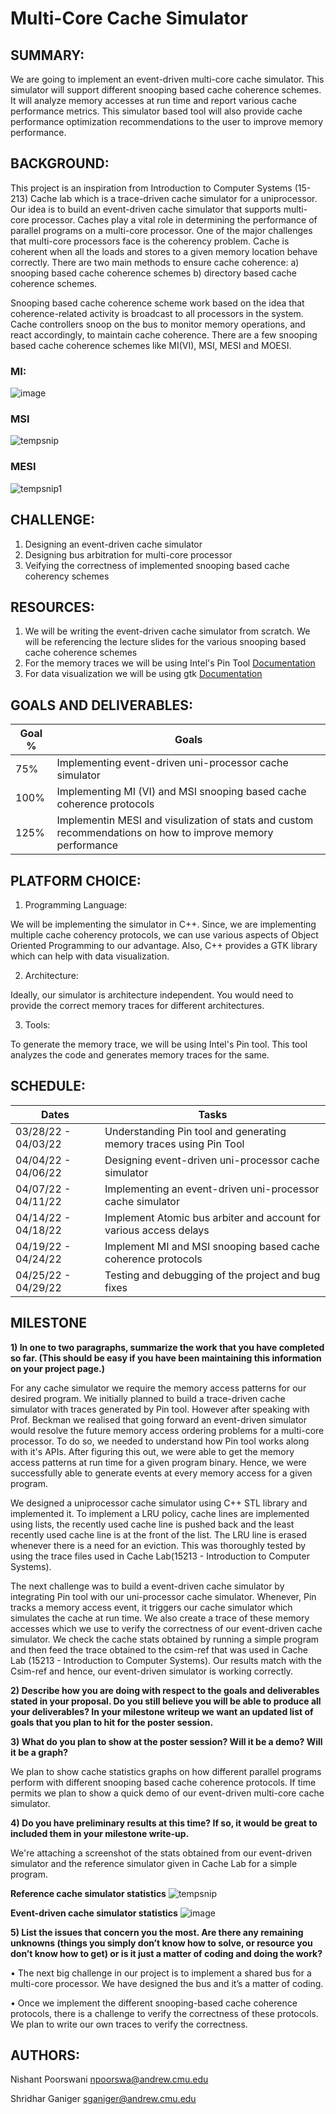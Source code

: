 # Multi-Core Cache Simulator

## SUMMARY:

We are going to implement an event-driven multi-core cache simulator. This simulator will support different snooping based cache coherence schemes. It will analyze memory accesses at run time and report various cache performance metrics. This simulator based tool will also provide cache performance optimization recommendations to the user to improve memory performance.

## BACKGROUND:

This project is an inspiration from Introduction to Computer Systems (15-213) Cache lab which is a trace-driven cache simulator for a uniprocessor. Our idea is to build an event-driven cache simulator that supports multi-core processor. Caches play a vital role in determining the performance of parallel programs on a multi-core processor. One of the major challenges that multi-core processors face is the coherency problem. Cache is coherent when all the loads and stores to a given memory location behave correctly. There are two main methods to ensure cache coherence: a) snooping based cache coherence schemes b) directory based cache coherence schemes. 

Snooping based cache coherence scheme work based on the idea that coherence-related activity is broadcast to all processors in the system. Cache controllers snoop on the bus to monitor memory operations, and react accordingly, to maintain cache coherence. There are a few snooping based cache coherence schemes like MI(VI), MSI, MESI and MOESI. 

### MI:

![image](https://user-images.githubusercontent.com/80713159/159839944-505bf792-c69b-4556-ac90-35a748906504.png)

### MSI

![tempsnip](https://user-images.githubusercontent.com/80713159/159840351-fe896d5c-6f04-4c65-b93e-15dc999fee7e.png)

### MESI

![tempsnip1](https://user-images.githubusercontent.com/80713159/159840596-00ec5f54-2cdf-4fae-b2b4-d2395418cc56.png)


## CHALLENGE:

1) Designing an event-driven cache simulator 
1) Designing bus arbitration for multi-core processor
2) Veifying the correctness of implemented snooping based cache coherency schemes

## RESOURCES:

1) We will be writing the event-driven cache simulator from scratch. We will be referencing the lecture slides for the various snooping based cache coherence schemes 
2) For the memory traces we will be using Intel's Pin Tool [Documentation](https://www.intel.com/content/www/us/en/developer/articles/tool/pin-a-dynamic-binary-instrumentation-tool.html)
3) For data visualization we will be using gtk [Documentation](https://www.gtk.org/docs/)

## GOALS AND DELIVERABLES:

| Goal % | Goals |
| ----------- | ----------- |
| 75% | Implementing event-driven uni-processor cache simulator |
| 100% | Implementing MI (VI) and MSI snooping based cache coherence protocols | 
| 125% | Implementin MESI and visulization of stats and custom recommendations on how to improve memory performance | 
## PLATFORM CHOICE:

1) Programming Language:

We will be implementing the simulator in C++. Since, we are implementing multiple cache coherency protocols, we can use various aspects of Object Oriented Programming to our advantage. Also, C++ provides a GTK library which can help with data visualization.

2) Architecture:

Ideally, our simulator is architecture independent. You would need to provide the correct memory traces for different architectures.

3) Tools:

To generate the memory trace, we will be using Intel's Pin tool. This tool analyzes the code and generates memory traces for the same.

## SCHEDULE:

| Dates | Tasks |
| ----------- | ----------- |
| 03/28/22 - 04/03/22 | Understanding Pin tool and generating memory traces using Pin Tool |
| 04/04/22 - 04/06/22 | Designing event-driven uni-processor cache simulator | 
| 04/07/22 - 04/11/22 | Implementing an event-driven uni-processor cache simulator |
| 04/14/22 - 04/18/22 | Implement Atomic bus arbiter and account for various access delays |
| 04/19/22 - 04/24/22 | Implement MI and MSI snooping based cache coherence protocols  | 
| 04/25/22 - 04/29/22 | Testing and debugging of the project and bug fixes | 

## MILESTONE

**1) In one to two paragraphs, summarize the work that you have completed so far. (This should be easy if you have been maintaining this information on your project page.)**

For any cache simulator we require the memory access patterns for our desired program. We initially planned to build a trace-driven cache simulator with traces generated by Pin tool. However after speaking with Prof. Beckman we realised that going forward an event-driven simulator would resolve the future memory access ordering problems for a multi-core processor. To do so, we needed to understand how Pin tool works along with it's APIs. After figuring this out, we were able to get the memory access patterns at run time for a given program binary. Hence, we were successfully able to generate events at every memory access for a given program.

We designed a uniprocessor cache simulator using C++ STL library and implemented it. To implement a LRU policy, cache lines are implemented using lists, the recently used cache line is pushed back and the least recently used cache line is at the front of the list. The LRU line is erased whenever there is a need for an eviction. This was thoroughly tested by using the trace files used in Cache Lab(15213 - Introduction to Computer Systems). 

The next challenge was to build a event-driven cache simulator by integrating Pin tool with our uni-processor cache simulator. Whenever, Pin tracks a memory access event, it triggers our cache simulator which simulates the cache at run time. We also create a trace of these memory accesses which we use to verify the correctness of our event-driven cache simulator. We check the cache stats obtained by running a simple program and then feed the trace obtained to the csim-ref that was used in Cache Lab (15213 - Introduction to Computer Systems). Our results match with the Csim-ref and hence, our event-driven simulator is working correctly.

**2) Describe how you are doing with respect to the goals and deliverables stated in your proposal. Do you still believe you will be able to produce all your deliverables? In your milestone writeup we want an updated list of goals that you plan to hit for the poster session.**


**3) What do you plan to show at the poster session? Will it be a demo? Will it be a graph?**

We plan to show cache statistics graphs on how different parallel programs perform with different snooping based cache coherence protocols. If time permits we plan to show a quick demo of our event-driven multi-core cache simulator.  

**4) Do you have preliminary results at this time? If so, it would be great to included them in your milestone write-up.**

We're attaching a screenshot of the stats obtained from our event-driven simulator and the reference simulator given in Cache Lab for a simple program.

**Reference cache simulator statistics**
![tempsnip](https://user-images.githubusercontent.com/80713159/162835134-8598c7e3-b094-421e-82a4-71ab321dcf4a.png)

**Event-driven cache simulator statistics**
![image](https://user-images.githubusercontent.com/80713159/162835109-0c559427-6aac-45cd-a064-159523f69d0a.png)


**5) List the issues that concern you the most. Are there any remaining unknowns (things you simply don’t know how to solve, or resource you don’t know how to get) or is it just a matter of coding and doing the work?**

•	The next big challenge in our project is to implement a shared bus for a multi-core processor. We have designed the bus and it’s a matter of coding. 

•	Once we implement the different snooping-based cache coherence protocols, there is a challenge to verify the correctness of these protocols. We plan to write our own traces to verify the correctness.



## AUTHORS:

Nishant Poorswani [npoorswa@andrew.cmu.edu](npoorswa@andrew.cmu.edu)

Shridhar Ganiger [sganiger@andrew.cmu.edu](sganiger@andrew.cmu.edu)
